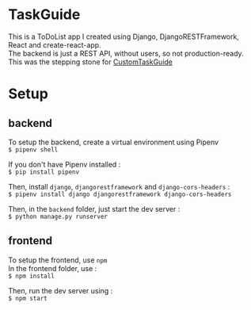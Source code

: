 # TaskGuide
This is a ToDoList app I created using Django, DjangoRESTFramework, React and create-react-app.  
The backend is just a REST API, without users, so not production-ready.
This was the stepping stone for [CustomTaskGuide](https://github.com/senabIsShort/CustomTaskGuide)

# Setup

## backend 
To setup the backend, create a virtual environment using Pipenv  
`$ pipenv shell`  

If you don't have Pipenv installed :  
`$ pip install pipenv`  

Then, install `django`, `djangorestframework` and `django-cors-headers` :  
`$ pipenv install django djangorestframework django-cors-headers`   

Then, in the `backend` folder, just start the dev server :  
`$ python manage.py runserver`  

## frontend
To setup the frontend, use `npm`  
In the frontend folder, use :  
`$ npm install`  

Then, run the dev server using :  
`$ npm start`  
